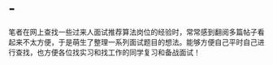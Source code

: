 # -
笔者在网上查找一些过来人面试推荐算法岗位的经验时，常常感到翻阅多篇帖子看起来不太方便，于是萌生了整理一系列面试题目的想法。能够方便自己平时自己进行查找，也方便各位找实习和找工作的同学复习和备战面试！
